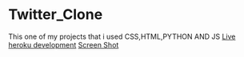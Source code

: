 # Twitter_Clone
This one of my projects that i used CSS,HTML,PYTHON AND JS
[Live heroku development](https://tweeter-clone-nate.herokuapp.com/)
[Screen Shot](![image](https://user-images.githubusercontent.com/89491539/161458239-09f5432d-074b-4443-8080-db9378383ace.png)
)
